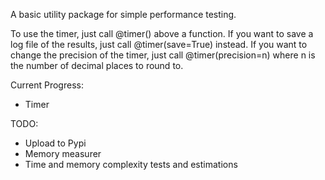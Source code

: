 A basic utility package for simple performance testing.

To use the timer, just call @timer() above a function. If you want to save a log file of the results, just call @timer(save=True) instead. If you want to change the precision of the timer, just call @timer(precision=n) where n is the number of decimal places to round to.

Current Progress:
- Timer

TODO:
- Upload to Pypi
- Memory measurer
- Time and memory complexity tests and estimations
